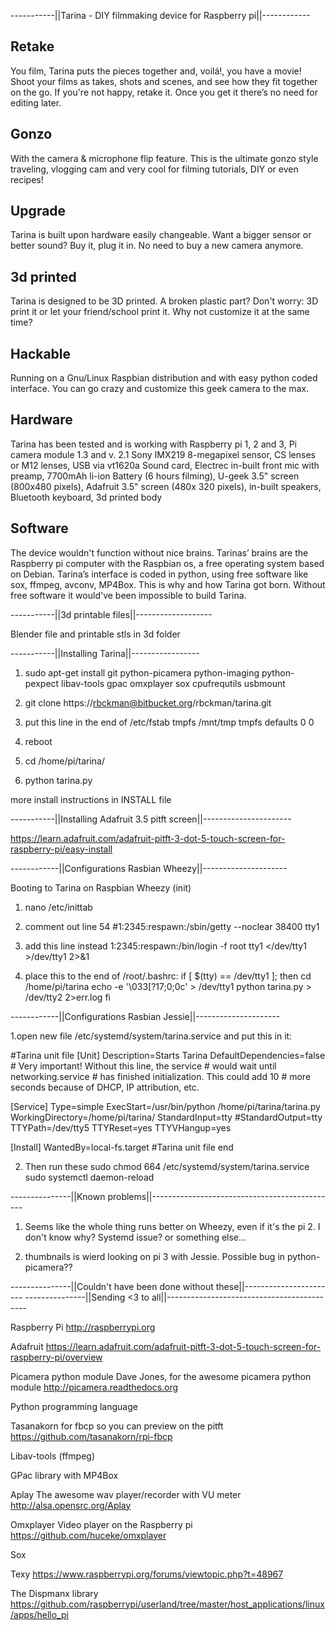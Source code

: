 -----------||Tarina - DIY filmmaking device for Raspberry pi||------------


Retake
------
You film, Tarina puts the pieces together and, voilá!, you have a movie!
Shoot your films as takes, shots and scenes, and see how they fit together on the go.
If you're not happy, retake it. Once you get it there’s no need for editing later.

Gonzo
-----
With the camera & microphone flip feature. This is the ultimate gonzo style traveling,
vlogging cam and very cool for filming tutorials, DIY or even recipes!

Upgrade
-------
Tarina is built upon hardware easily changeable. Want a bigger sensor or better sound?
Buy it, plug it in. No need to buy a new camera anymore.

3d printed
----------
Tarina is designed to be 3D printed. A broken plastic part? Don't worry: 3D print it or let
your friend/school print it. Why not customize it at the same time?

Hackable
--------
Running on a Gnu/Linux Raspbian distribution and with easy python coded interface.
You can go crazy and customize this geek camera to the max.

Hardware
--------
Tarina has been tested and is working with Raspberry pi 1, 2 and 3, Pi camera module 1.3
and v. 2.1 Sony IMX219 8-megapixel sensor, CS lenses or M12 lenses, USB via vt1620a Sound card,
Electrec in-built front mic with preamp, 7700mAh li-ion Battery (6 hours filming),
U-geek 3.5" screen (800x480 pixels), Adafruit 3.5" screen (480x 320 pixels), in-built speakers,
Bluetooth keyboard, 3d printed body

Software
--------
The device wouldn't function without nice brains. Tarinas’ brains are the Raspberry pi
computer with the Raspbian os, a free operating system based on Debian. Tarina’s interface
is coded in python, using free software like sox, ffmpeg, avconv, MP4Box. This is why and
how Tarina got born. Without free software it would've been impossible to build Tarina.



-----------||3d printable files||-------------------


Blender file and printable stls in 3d folder



-----------||Installing Tarina||-----------------


1. sudo apt-get install git python-picamera python-imaging python-pexpect libav-tools gpac omxplayer sox cpufrequtils usbmount

2. git clone https://rbckman@bitbucket.org/rbckman/tarina.git 

3. put this line in the end of /etc/fstab
tmpfs   /mnt/tmp    tmpfs   defaults    0 0

4. reboot

5. cd /home/pi/tarina/

6. python tarina.py

more install instructions in INSTALL file



-----------||Installing Adafruit 3.5 pitft screen||----------------------


https://learn.adafruit.com/adafruit-pitft-3-dot-5-touch-screen-for-raspberry-pi/easy-install



------------||Configurations Rasbian Wheezy||---------------------


Booting to Tarina on Raspbian Wheezy (init)

1. nano /etc/inittab
2. comment out line 54
#1:2345:respawn:/sbin/getty --noclear 38400 tty1

3. add this line instead
1:2345:respawn:/bin/login -f root tty1 </dev/tty1 >/dev/tty1 2>&1

4. place this to the end of /root/.bashrc:
if [ $(tty) == /dev/tty1 ]; then
   cd /home/pi/tarina
   echo -e '\033[?17;0;0c' > /dev/tty1
   python tarina.py > /dev/tty2 2>err.log
fi



------------||Configurations Rasbian Jessie||---------------------


1.open new file /etc/systemd/system/tarina.service
and put this in it:

#Tarina unit file
[Unit]
Description=Starts Tarina
DefaultDependencies=false            # Very important! Without this line, the service 
                                     # would wait until networking.service
                                     # has finished initialization. This could add 10 
                                     # more seconds because of DHCP, IP attribution, etc.

[Service]
Type=simple
ExecStart=/usr/bin/python /home/pi/tarina/tarina.py
WorkingDirectory=/home/pi/tarina/
StandardInput=tty
#StandardOutput=tty
TTYPath=/dev/tty5
TTYReset=yes
TTYVHangup=yes

[Install]
WantedBy=local-fs.target
#Tarina unit file end

2. Then run these
sudo chmod 664 /etc/systemd/system/tarina.service
sudo systemctl daemon-reload



---------------||Known problems||----------------------------------------------


1. Seems like the whole thing runs better on Wheezy, even if it's the pi 2. I don't know why?
Systemd issue? or something else...

2. thumbnails is wierd looking on pi 3 with Jessie. Possible bug in python-picamera??




---------------||Couldn't have been done without these||-----------------------
---------------||Sending <3 to all||-------------------------------------------


Raspberry Pi
http://raspberrypi.org

Adafruit
https://learn.adafruit.com/adafruit-pitft-3-dot-5-touch-screen-for-raspberry-pi/overview

Picamera python module
Dave Jones, for the awesome picamera python module
http://picamera.readthedocs.org

Python programming language

Tasanakorn for fbcp so you can preview on the pitft
https://github.com/tasanakorn/rpi-fbcp

Libav-tools (ffmpeg)

GPac library with MP4Box

Aplay
The awesome wav player/recorder with VU meter
http://alsa.opensrc.org/Aplay

Omxplayer
Video player on the Raspberry pi
https://github.com/huceke/omxplayer

Sox

Texy
https://www.raspberrypi.org/forums/viewtopic.php?t=48967

The Dispmanx library
https://github.com/raspberrypi/userland/tree/master/host_applications/linux/apps/hello_pi


